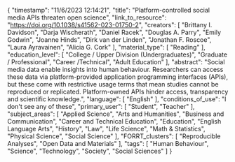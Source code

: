 {
    "timestamp": "11/6/2023 12:14:21",
    "title": "Platform-controlled social media APIs threaten open science",
    "link_to_resource": "https://doi.org/10.1038/s41562-023-01750-2",
    "creators": [
        "Brittany I. Davidson",
        "Darja Wischerath",
        "Daniel Racek",
        "Douglas A. Parry",
        "Emily Godwin",
        "Joanne Hinds",
        "Dirk van der Linden",
        "Jonathan F. Roscoe",
        "Laura Ayravainen",
        "Alicia G. Cork"
    ],
    "material_type": [
        "Reading"
    ],
    "education_level": [
        "College / Upper Division (Undergraduates)",
        "Graduate / Professional",
        "Career /Technical",
        "Adult Education"
    ],
    "abstract": "Social media data enable insights into human behaviour. Researchers can access these data via platform-provided application programming interfaces (APIs), but these come with restrictive usage terms that mean studies cannot be reproduced or replicated. Platform-owned APIs hinder access, transparency and scientific knowledge.",
    "language": [
        "English"
    ],
    "conditions_of_use": "I don't see any of these",
    "primary_user": [
        "Student",
        "Teacher"
    ],
    "subject_areas": [
        "Applied Science",
        "Arts and Humanities",
        "Business and Communication",
        "Career and Technical Education",
        "Education",
        "English Language Arts",
        "History",
        "Law",
        "Life Science",
        "Math & Statistics",
        "Physical Science",
        "Social Science"
    ],
    "FORRT_clusters": [
        "Reproducible Analyses",
        "Open Data and Materials"
    ],
    "tags": [
        "Human Behaviour",
        "Science",
        "Technology",
        "Society",
        "Social Sciences"
    ]
}